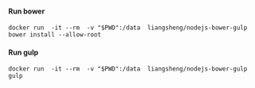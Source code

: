 #### Run bower
```shell
docker run  -it --rm  -v "$PWD":/data  liangsheng/nodejs-bower-gulp bower install --allow-root
```

#### Run gulp
```shell
docker run  -it --rm  -v "$PWD":/data  liangsheng/nodejs-bower-gulp gulp
```

